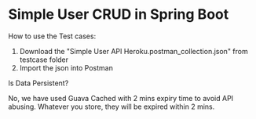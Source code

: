 # Simple User CRUD in Spring Boot


How to use the Test cases:
1. Download the "Simple User API Heroku.postman_collection.json" from testcase folder
2. Import the json into Postman

Is Data Persistent?

No, we have used Guava Cached with 2 mins expiry time to avoid API abusing. Whatever you store, they will be expired within 2 mins.


